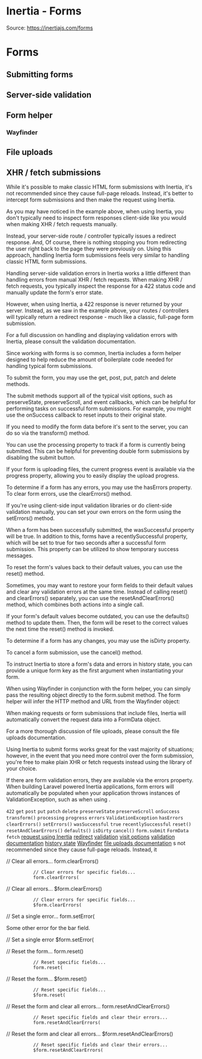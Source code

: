 # Inertia - Forms

Source: https://inertiajs.com/forms

# Forms

## Submitting forms

## Server-side validation

## Form helper

### Wayfinder

## File uploads

## XHR / fetch submissions

While it's possible to make classic HTML form submissions with Inertia, it's not recommended since they cause full-page reloads. Instead, it's better to intercept form submissions and then make the request using Inertia.

As you may have noticed in the example above, when using Inertia, you don't typically need to inspect form responses client-side like you would when making XHR / fetch requests manually.

Instead, your server-side route / controller typically issues a redirect response. And, Of course, there is nothing stopping you from redirecting the user right back to the page they were previously on. Using this approach, handling Inertia form submissions feels very similar to handling classic HTML form submissions.

Handling server-side validation errors in Inertia works a little different than handling errors from manual XHR / fetch requests. When making XHR / fetch requests, you typically inspect the response for a 422 status code and manually update the form's error state.

However, when using Inertia, a 422 response is never returned by your server. Instead, as we saw in the example above, your routes / controllers will typically return a redirect response - much like a classic, full-page form submission.

For a full discussion on handling and displaying validation errors with Inertia, please consult the validation documentation.

Since working with forms is so common, Inertia includes a form helper designed to help reduce the amount of boilerplate code needed for handling typical form submissions.

To submit the form, you may use the get, post, put, patch and delete methods.

The submit methods support all of the typical visit options, such as preserveState, preserveScroll, and event callbacks, which can be helpful for performing tasks on successful form submissions. For example, you might use the onSuccess callback to reset inputs to their original state.

If you need to modify the form data before it's sent to the server, you can do so via the transform() method.

You can use the processing property to track if a form is currently being submitted. This can be helpful for preventing double form submissions by disabling the submit button.

If your form is uploading files, the current progress event is available via the progress property, allowing you to easily display the upload progress.

To determine if a form has any errors, you may use the hasErrors property. To clear form errors, use the clearErrors() method.

If you're using client-side input validation libraries or do client-side validation manually, you can set your own errors on the form using the setErrors() method.

When a form has been successfully submitted, the wasSuccessful property will be true. In addition to this, forms have a recentlySuccessful property, which will be set to true for two seconds after a successful form submission. This property can be utilized to show temporary success messages.

To reset the form's values back to their default values, you can use the reset() method.

Sometimes, you may want to restore your form fields to their default values and clear any validation errors at the same time. Instead of calling reset() and clearErrors() separately, you can use the resetAndClearErrors() method, which combines both actions into a single call.

If your form's default values become outdated, you can use the defaults() method to update them. Then, the form will be reset to the correct values the next time the reset() method is invoked.

To determine if a form has any changes, you may use the isDirty property.

To cancel a form submission, use the cancel() method.

To instruct Inertia to store a form's data and errors in history state, you can provide a unique form key as the first argument when instantiating your form.

When using Wayfinder in conjunction with the form helper, you can simply pass the resulting object directly to the form.submit method. The form helper will infer the HTTP method and URL from the Wayfinder object:

When making requests or form submissions that include files, Inertia will automatically convert the request data into a FormData object.

For a more thorough discussion of file uploads, please consult the file uploads documentation.

Using Inertia to submit forms works great for the vast majority of situations; however, in the event that you need more control over the form submission, you're free to make plain XHR or fetch requests instead using the library of your choice.

If there are form validation errors, they are available via the errors property. When building Laravel powered Inertia applications, form errors will automatically be populated when your application throws instances of ValidationException, such as when using .

`422`
`get`
`post`
`put`
`patch`
`delete`
`preserveState`
`preserveScroll`
`onSuccess`
`transform()`
`processing`
`progress`
`errors`
`ValidationException`
`hasErrors`
`clearErrors()`
`setErrors()`
`wasSuccessful`
`true`
`recentlySuccessful`
`reset()`
`resetAndClearErrors()`
`defaults()`
`isDirty`
`cancel()`
`form.submit`
`FormData`
`fetch`
[request using Inertia](/manual-visits)
[redirect](/redirects)
[validation](/validation)
[visit options](/manual-visits)
[validation documentation](/validation)
[history state](/remembering-state)
[Wayfinder](https://github.com/laravel/wayfinder)
[file uploads documentation](/file-uploads)
s not recommended since they cause
        full-page reloads. Instead, it

// Clear all errors...
              form.clearErrors()

              // Clear errors for specific fields...
              form.clearErrors(

// Clear all errors...
              $form.clearErrors()

              // Clear errors for specific fields...
              $form.clearErrors(

// Set a single error...
              form.setError(

Some other error for the bar field.

// Set a single error
              $form.setError(

// Reset the form...
              form.reset()

              // Reset specific fields...
              form.reset(

// Reset the form...
              $form.reset()

              // Reset specific fields...
              $form.reset(

// Reset the form and clear all errors...
              form.resetAndClearErrors()

              // Reset specific fields and clear their errors...
              form.resetAndClearErrors(

// Reset the form and clear all errors...
              $form.resetAndClearErrors()

              // Reset specific fields and clear their errors...
              $form.resetAndClearErrors(

